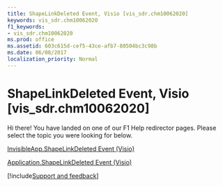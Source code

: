 ```yaml
---
title: ShapeLinkDeleted Event, Visio [vis_sdr.chm10062020]
keywords: vis_sdr.chm10062020
f1_keywords:
- vis_sdr.chm10062020
ms.prod: office
ms.assetid: 603c615d-cef5-43ce-afb7-80504bc3c98b
ms.date: 06/08/2017
localization_priority: Normal
---
```



# ShapeLinkDeleted Event, Visio [vis_sdr.chm10062020]

Hi there! You have landed on one of our F1 Help redirector pages. Please select the topic you were looking for below.

[InvisibleApp.ShapeLinkDeleted Event (Visio)](http://msdn.microsoft.com/library/01b968ce-ec8b-0dc3-f804-318b57fa0635%28Office.15%29.aspx)

[Application.ShapeLinkDeleted Event (Visio)](http://msdn.microsoft.com/library/c1ae3fda-d5fb-210e-7e84-98ffde8bbd29%28Office.15%29.aspx)

[!include[Support and feedback](~/includes/feedback-boilerplate.md)]